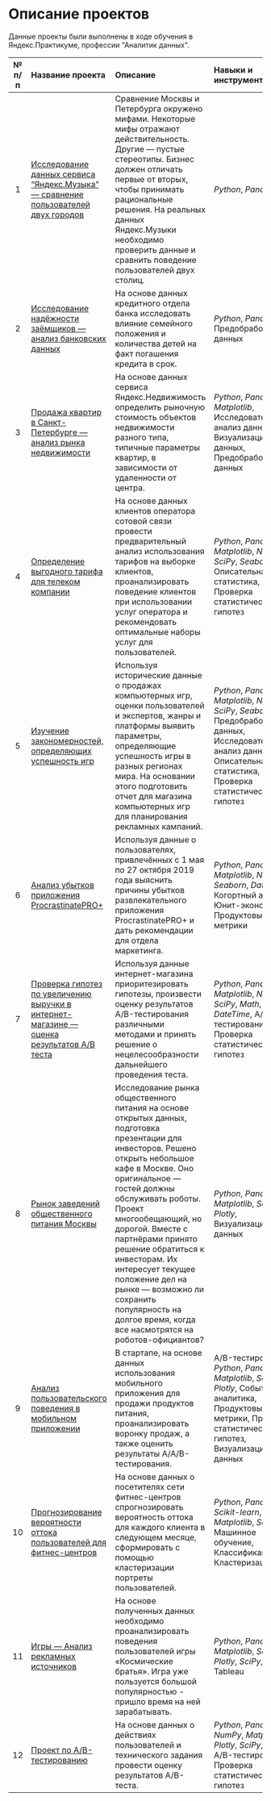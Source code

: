 # Описание проектов

Данные проекты были выполнены в ходе обучения в Яндекс.Практикуме, профессии "Аналитик данных".

| № п/п | Название проекта | Описание | Навыки и инструменты | Сферы деятельности компаний |
| :----------------------: | :---------------------- | :---------------------- | :---------------------- | :---------------------- |
| 1 | [Исследование данных сервиса “Яндекс.Музыка” — сравнение пользователей двух городов](music_of_big_cities) | Сравнение Москвы и Петербурга окружено мифами. Некоторые мифы отражают действительность. Другие — пустые стереотипы. Бизнес должен отличать первые от вторых, чтобы принимать рациональные решения. На реальных данных Яндекс.Музыки необходимо проверить данные и сравнить поведение пользователей двух столиц.| *Python*, *Pandas* | Интернет-сервисы, Стриминговый сервис |
| 2 | [Исследование надёжности заёмщиков — анализ банковских данных](borrower_reliability) | На основе данных кредитного отдела банка исследовать влияние семейного положения и количества детей на факт погашения кредита в срок. | *Python*, *Pandas*, Предобработка данных | Банковская сфера, кредитование |
| 3 | [Продажа квартир в Санкт-Петербурге — анализ рынка недвижимости](sale_of_apartments_in_spb-analysis_of_the_real_estate_market) | На основе данных сервиса Яндекс.Недвижимость определить рыночную стоимость объектов недвижимости разного типа, типичные параметры квартир, в зависимости от удаленности от центра. | *Python*, *Pandas*, *Matplotlib*, Исследовательский анализ данных, Визуализация данных, Предобработка данных | Интернет-сервисы, Площадки объявлений |
| 4 | [Определение выгодного тарифа для телеком компании](promising_tariff_for_a_telecom_company) | На основе данных клиентов оператора сотовой связи провести предварительный анализ использования тарифов на выборке клиентов, проанализировать поведение клиентов при использовании услуг оператора и рекомендовать оптимальные наборы услуг для пользователей. | *Python*, *Pandas*, *Matplotlib*, *NumPy*, *SciPy*, *Seaborn*, Описательная статистика, Проверка статистических гипотез | Телеком |
| 5 | [Изучение закономерностей, определяющих успешность игр](patterns_that_determine_the_success_of_games) | Используя исторические данные о продажах компьютерных игр, оценки пользователей и экспертов, жанры и платформы выявить параметры, определяющие успешность игры в разных регионах мира. На основании этого подготовить отчет для магазина компьютерных игр для планирования рекламных кампаний. | *Python*, *Pandas*, *Matplotlib*, *NumPy*, *SciPy*, *Seaborn*, Предобработка данных, Исследовательский анализ данных, Описательная статистика, Проверка статистических гипотез | Gamedev, Интернет-магазины |
| 6 | [Анализ убытков приложения ProcrastinatePRO+](loss_analysis_of_the_ProcrastinatePRO+_application) | Используя данные о пользователях, привлечённых с 1 мая по 27 октября 2019 года выяснить причины убытков развлекательного приложения ProcrastinatePRO+ и дать рекомендации для отдела маркетинга. | *Python*, *Pandas*, *Matplotlib*, *NumPy*, *Seaborn*, *DateTime*, Когортный анализ, Юнит-экономика, Продуктовые метрики | Интернет-сервисы, Стартапы |
| 7 | [Проверка гипотез по увеличению выручки в интернет-магазине — оценка результатов A/B теста](testing_hypotheses_for_increasing_revenu_in_an_online_store_evaluating_the_results_of_an_AB-test) | Используя данные интернет-магазина приоритезировать гипотезы, произвести оценку результатов A/B-тестирования различными методами и принять решение о нецелесообразности дальнейшего проведения теста. | *Python*, *Pandas*, *Matplotlib*, *NumPy*, *SciPy*, *Math*, *DateTime*, A/B-тестирование, Проверка статистических гипотез | Интернет-магазины |
| 8 | [Рынок заведений общественного питания Москвы](market_of_public_catering_establishments_in_moscow) | Исследование рынка общественного питания на основе открытых данных, подготовка презентации для инвесторов. Решено открыть небольшое кафе в Москве. Оно оригинальное — гостей должны обслуживать роботы. Проект многообещающий, но дорогой. Вместе с партнёрами принято решение обратиться к инвесторам. Их интересует текущее положение дел на рынке — возможно ли сохранить популярность на долгое время, когда все насмотрятся на роботов-официантов? | *Python*, *Pandas*, *Matplotlib*, *Seaborn*, *Plotly*, Визуализация данных | Стартапы, Бизнес, Оффлайн |
| 9 | [Анализ пользовательского поведения в мобильном приложении](analysis_of_user_behavior_in_a_mobile_application) | В стартапе, на основе данных использования мобильного приложения для продажи продуктов питания, проанализировать воронку продаж, а также оценить результаты A/A/B-тестирования. | A/B-тестирование, *Python*, *Pandas*, *Matplotlib*, *Seaborn*, *Plotly*, Событийная аналитика, Продуктовые метрики, Проверка статистических гипотез, Визуализация данных | Стартапы, Бизнес, Интернет-сервисы |
| 10 | [Прогнозирование вероятности оттока пользователей для фитнес-центров](churn_prediction_for_fitness_centers) | На основе данных о посетителях сети фитнес-центров спрогнозировать вероятность оттока для каждого клиента в следующем месяце, сформировать с помощью кластеризации портреты пользователей. | *Python*, *Pandas*, *Scikit-learn*, *Matplotlib*, *Seaborn*, Машинное обучение, Классификация, Кластеризация | Бизнес, Оффлайн |
| 11 | [Игры — Анализ рекламных источников](games-analysis_of_advertising_sources) | На основе полученных данных необходимо проанализировать поведения пользователей игры «Космические братья». Игра уже пользуется большой популярностью - пришло время на ней зарабатывать.| *Python*, *Pandas*, *Matplotlib*, *Seaborn*, *Plotly*, *SciPy*, Tableau | Gamedev |
| 12 | [Проект по А/B-тестированию](AB-testing_project) | На основе данных о действиях пользователей и технического задания провести оценку результатов A/B-теста.| *Python*, *Pandas*, *NumPy*, *Matplotlib*, *Plotly*, *SciPy*, *Math*, A/B-тестирование, Проверка статистических гипотез | Интернет-магазины |
